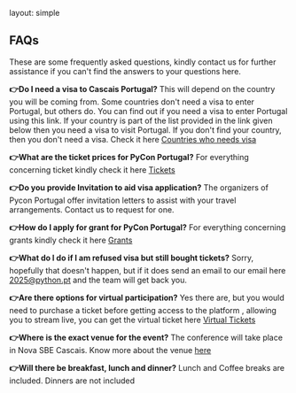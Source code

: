 layout: simple

## FAQs
These are some frequently asked questions, kindly contact us for further assistance if you can't find the answers to your questions here.

**👉Do I need a visa to Cascais Portugal?**
This will depend on the country you will be coming from. Some countries don't need a visa to enter Portugal, but others do. You can find out if you need a visa to enter Portugal using this link. If your country is part of the list provided in the link given below then you need a visa to visit Portugal. If you don't find your country, then you don't need a visa. Check it here [Countries who needs visa ](https://vistos.mne.gov.pt/en/short-stay-visas-schengen/general-information/who-needs-a-visa/)

**👉What are the ticket prices for PyCon Portugal?**
For everything concerning ticket kindly check it here [Tickets](https://pretix.evolutio.pt/evolutio/pyconpt2025/)

**👉Do you provide Invitation to aid visa application?**
The organizers of Pycon Portugal offer invitation letters to assist with your travel arrangements. Contact us to request for one.

**👉How do I apply for grant for PyCon Portugal?**
For everything concerning grants kindly check it here [Grants](../grants/)

**👉What do I do if I am refused visa but still bought tickets?**
Sorry, hopefully that doesn't happen, but if it does send an email to our email here [2025@python.pt](mailto:2025@python.pt)
and the team will get back you.

**👉Are there options for virtual participation?**
Yes there are, but you would need to purchase a ticket before getting access to the platform , allowing you to stream live, you can
get the virtual ticket here [Virtual Tickets](https://pretix.evolutio.pt/evolutio/pyconpt2025/)

**👉Where is the exact venue for the event?**
The conference will take place in Nova SBE Cascais. Know more about the venue [here](../venue)

**👉Will there be breakfast, lunch and dinner?**
Lunch and Coffee breaks are included. Dinners are not included

<!-- **👉Would all session be recorded, also the once under the workshop?** -->

<!-- **Can the organizers assist with visa applications for international attendees?**

**What are the accommodation and travel options near the conference venue?**

**Are there any specific COVID-19 guidelines for attendees?**

**Will there be networking opportunities and social events at the conference?** -->
